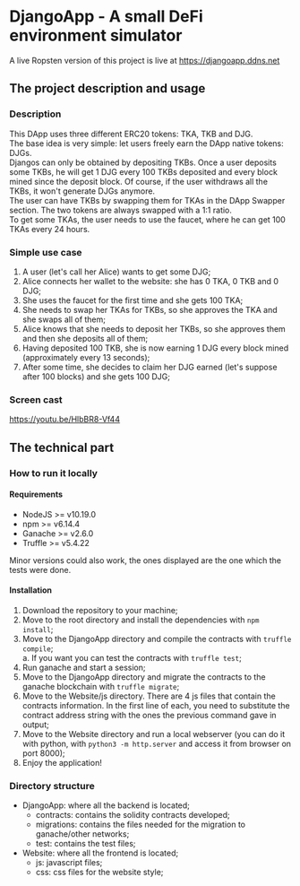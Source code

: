 # DjangoApp - A small DeFi environment simulator
A live Ropsten version of this project is live at https://djangoapp.ddns.net

## The project description and usage

### Description
This DApp uses three different ERC20 tokens: TKA, TKB and DJG.  
The base idea is very simple: let users freely earn the DApp native tokens: DJGs.  
Djangos can only be obtained by depositing TKBs. Once a user deposits some TKBs, he will get 1 DJG every 100 TKBs deposited and every block mined since the deposit block. Of course, if the user withdraws all the TKBs, it won't generate DJGs anymore.  
The user can have TKBs by swapping them for TKAs in the DApp Swapper section. The two tokens are always swapped with a 1:1 ratio.  
To get some TKAs, the user needs to use the faucet, where he can get 100 TKAs every 24 hours.

### Simple use case
1. A user (let's call her Alice) wants to get some DJG;
2. Alice connects her wallet to the website: she has 0 TKA, 0 TKB and 0 DJG;
3. She uses the faucet for the first time and she gets 100 TKA;
4. She needs to swap her TKAs for TKBs, so she approves the TKA and she swaps all of them;
5. Alice knows that she needs to deposit her TKBs, so she approves them and then she deposits all of them;
6. Having deposited 100 TKB, she is now earning 1 DJG every block mined (approximately every 13 seconds);
7. After some time, she decides to claim her DJG earned (let's suppose after 100 blocks) and she gets 100 DJG;

### Screen cast
https://youtu.be/HlbBR8-Vf44


## The technical part

### How to run it locally

#### Requirements
+ NodeJS >= v10.19.0
+ npm >= v6.14.4
+ Ganache >= v2.6.0
+ Truffle >= v5.4.22

Minor versions could also work, the ones displayed are the one which the tests were done.

#### Installation
1. Download the repository to your machine;
2. Move to the root directory and install the dependencies with `npm install`;
3. Move to the DjangoApp directory and compile the contracts with `truffle compile`;  
a. If you want you can test the contracts with `truffle test`;
5. Run ganache and start a session;
6. Move to the DjangoApp directory and migrate the contracts to the ganache blockchain with `truffle migrate`;
7. Move to the Website/js directory. There are 4 js files that contain the contracts information. In the first line of each, you need to substitute the contract address string with the ones the previous command gave in output;
8. Move to the Website directory and run a local webserver (you can do it with python, with `python3 -m http.server` and access it from browser on port 8000);
9. Enjoy the application!

### Directory structure
+ DjangoApp: where all the backend is located;
  + contracts: contains the solidity contracts developed;
  + migrations: contains the files needed for the migration to ganache/other networks;
  + test: contains the test files;
+ Website: where all the frontend is located;
  + js: javascript files;
  + css: css files for the website style;
